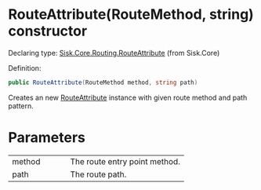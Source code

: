 <!--

Copyrights 2023 Sisk Framework - CypherPotato
Published under MIT license

!!! DO NOT EDIT THIS FILE !!!
This file was generated by a tool in the Sisk package. To edit the information in this documentation,
edit the XML documentation present in the Sisk source code.

-->


# RouteAttribute(RouteMethod, string) constructor

Declaring type: [Sisk.Core.Routing.RouteAttribute](/read?q=/contents/spec/Sisk.Core.Routing.RouteAttribute.md) (from Sisk.Core)


Definition:

```cs
public RouteAttribute(RouteMethod method, string path)
```

Creates an new <a href="/read?q=/contents/spec/Sisk.Core.Routing.RouteAttribute.md">RouteAttribute</a> instance with given route method and path pattern.


# Parameters

<table>
    <tbody>
<tr>
    <td width="33%">method</td>
    <td>The route entry point method.</td>
</tr>
<tr>
    <td width="33%">path</td>
    <td>The route path.</td>
</tr>
    </tbody>
</table>
